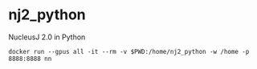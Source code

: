 # nj2_python
NucleusJ 2.0 in Python

	docker run --gpus all -it --rm -v $PWD:/home/nj2_python -w /home -p 8888:8888 nn
